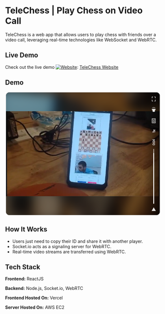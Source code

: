 # TeleChess | Play Chess on Video Call
TeleChess is a web app that allows users to play chess with friends over a video call, leveraging real-time technologies like WebSocket and WebRTC.

## Live Demo
Check out the live demo [![Website](https://img.shields.io/badge/Website-Live-red)](https://telechesswebapp.vercel.app/):  [TeleChess Website](https://telechesswebapp.vercel.app/)




## Demo

[![LinkedIn Post](./Demo.png)](https://www.linkedin.com/feed/update/urn:li:ugcPost:7120469497303498752)

## How It Works

- Users just need to copy their ID and share it with another player.
- Socket.io acts as a signaling server for WebRTC.
- Real-time video streams are transferred using WebRTC.

## Tech Stack

**Frontend:** ReactJS

**Backend:** Node.js, Socket.io, WebRTC

**Frontend Hosted On:** Vercel

**Server Hosted On:** AWS EC2

